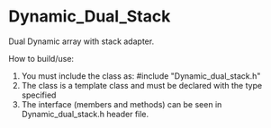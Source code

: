 # Dynamic_Dual_Stack

Dual Dynamic array with stack adapter.

How to build/use:
  1.  You must include the class as: #include "Dynamic_dual_stack.h"
  2.  The class is a template class and must be declared with the type specified
  3.  The interface (members and methods) can be seen in Dynamic_dual_stack.h header file.

